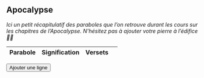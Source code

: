 <DOCTYPE html>
<html lang="fr">
<head>
<meta charset="UTF-8">
<meta name="viewport" content="width=device-width, initial-scale=1.0">
<title>Tableau de Paraboles</title>
<style>
    /* Votre style CSS ici */
</style>
<script src="https://cdnjs.cloudflare.com/ajax/libs/Tabletop.js/1.5.1/tabletop.min.js"></script>
<script src="https://code.jquery.com/jquery-3.6.0.min.js"></script>
</head>
<body>

<h2>Apocalypse</h2>
<p>
    <i>
    Ici un petit récapitulatif des paraboles que l’on retrouve durant les cours sur les chapitres de l’Apocalypse. N’hésitez pas à ajouter votre pierre à l’édifice 🙏🏾
    </i>
</p>

<table class="paraTable">
    <thead>
        <tr>
            <th>Parabole</th>
            <th>Signification</th>
            <th>Versets</th>
            <th></th>
        </tr>
    </thead>
    <tbody id="table-body">
        <!-- Les lignes du tableau seront ajoutées dynamiquement -->
    </tbody>
</table>

<button id="ajouter-ligne-btn" onclick="ajouterLigne()">Ajouter une ligne</button>

<script>
    const JSONBIN_URL = 'https://api.jsonbin.io/v3/b/664ca084ad19ca34f86ce956';
    const JSONBIN_API_KEY = '$2a$10$DHNAnAemgw/9O9GAoUu1D.sJe5WCn8YsoLQiyWLP1V31e2JsR8W/y';

    $(document).ready(function() {
        chargerTableau();

        $('#tableau').on('input', function(event) {
            if (!event.isTrusted) return;
            sauvegarderTableau();
        });
    });

    function ajouterLigne() {
        var tableau = document.getElementById("table-body");
        var nouvelleLigne = tableau.insertRow();
        for (var i = 0; i < 3; i++) {
            var cellule = nouvelleLigne.insertCell(i);
            cellule.contentEditable = "true";
        }
        var celluleSupprimer = nouvelleLigne.insertCell(4);
        var boutonSupprimer = document.createElement("button");
        boutonSupprimer.className = "delete-button";
        boutonSupprimer.textContent = "❌";
        boutonSupprimer.onclick = function() {
            supprimerLigne(this);
        };
        celluleSupprimer.appendChild(boutonSupprimer);
        sauvegarderTableau();
    }

    function supprimerLigne(bouton) {
        var ligneASupprimer = bouton.parentNode.parentNode;
        ligneASupprimer.parentNode.removeChild(ligneASupprimer);
        sauvegarderTableau();
    }

    function sauvegarderTableau() {
        var tableau = document.getElementById("table-body").getElementsByTagName('tbody')[0];
        var data = [];
        for (var i = 0; i < tableau.rows.length; i++) {
            var row = tableau.rows[i];
            var rowData = [];
            for (var j = 0; j < row.cells.length - 1; j++) {
                rowData.push(row.cells[j].innerText);
            }
            data.push(rowData);
        }
        $.ajax({
            url: JSONBIN_URL,
            type: 'PUT',
            headers: {
                'Content-Type': 'application/json',
                'X-Master-Key': JSONBIN_API_KEY
            },
            data: JSON.stringify({ tableData: data }),
            success: function(response) {
                console.log('Tableau sauvegardé', response);
            },
            error: function(err) {
                console.log('Erreur lors de la sauvegarde', err);
            }
        });
    }

    function chargerTableau() {
        $.ajax({
            url: JSONBIN_URL + '/latest',
            type: 'GET',
            headers: {
                'X-Master-Key': JSONBIN_API_KEY
            },
            success: function(response) {
                var data = response.record.tableData || [];
                var tableau = document.getElementById("table-body");
                for (var i = 0; i < data.length; i++) {
                    var nouvelleLigne = tableau.insertRow();
                    for (var j = 0; j < data[i].length; j++) {
                        var cellule = nouvelleLigne.insertCell(j);
                        cellule.contentEditable = "true";
                        cellule.innerText = data[i][j];
                    }
                    var celluleSupprimer = nouvelleLigne.insertCell(data[i].length);
                    var boutonSupprimer = document.createElement("button");
                    boutonSupprimer.className = "delete-button";
                    boutonSupprimer.textContent = "❌";
                    boutonSupprimer.onclick = function() {
                        supprimerLigne(this);
                    };
                    celluleSupprimer.appendChild(boutonSupprimer);
                }
            },
            error: function(err) {
                console.log('Erreur lors du chargement', err);
            }
        });
    }
</script>

</body>
</html>

